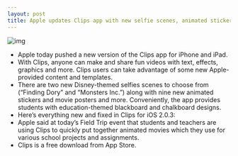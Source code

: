 ```yaml
---
layout: post
title: Apple updates Clips app with new selfie scenes, animated stickers & much more
---
```

![img](http://media.idownloadblog.com/wp-content/uploads/2017/03/Clips-for-iOS-iPhone-screenshot-001.jpg)
* Apple today pushed a new version of the Clips app for iPhone and iPad.
* With Clips, anyone can make and share fun videos with text, effects, graphics and more. Clips users can take advantage of some new Apple-provided content and templates.
* There are two new Disney-themed selfies scenes to choose from (“Finding Dory” and “Monsters Inc.”) along with nine new animated stickers and movie posters and more. Conveniently, the app provides students with education-themed blackboard and chalkboard designs.
* Here’s everything new and fixed in Clips for iOS 2.0.3:
* Apple said at today’s Field Trip event that students and teachers are using Clips to quickly put together animated movies which they use for various school projects and assignments.
* Clips is a free download from App Store.

